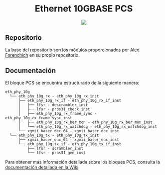 <h1 align="center"> Ethernet 10GBASE PCS </h1>

<p align="center">
   <img src="https://img.shields.io/badge/STATUS-EN%20DESAROLLO-green">
</p>

## Repositorio
La base del repositorio son los módulos proporcionados por [Alex Forenchich](https://github.com/alexforencich/verilog-ethernet) en su propio repositorio.

## Documentación
El bloque PCS se encuentra estructurado de la siguiente manera:

```
eth_phy_10g
  └── eth_phy_10g_rx - eth_phy_10g_rx_inst
      ├── eth_phy_10g_rx_if - eth_phy_10g_rx_if_inst
      │   ├── lfsr - descrambler_inst
      │   ├── lfsr - prbs31_check_inst
      │   ├── eth_phy_10g_rx_frame_sync - eth_phy_10g_rx_frame_sync_inst
      │   ├── eth_phy_10g_rx_ber_mon - eth_phy_10g_rx_ber_mon_inst
      │   └── eth_phy_10g_rx_watchdog - eth_phy_10g_rx_watchdog_inst
      └── xgmii_baser_dec_64 - xgmii_baser_dec_inst
  └── eth_phy_10g_tx - eth_phy_10g_tx_inst
      ├── xgmii_baser_enc_64 - xgmii_baser_enc_inst
      └── eth_phy_10g_tx_if - eth_phy_10g_tx_if_inst
          ├── lfsr - scrambler_inst
          └── lfsr - prbs31_gen_inst
```

Para obtener más información detallada sobre los bloques PCS, consulta la [documentación detallada en la Wiki](https://github.com/sofiavalos/Ethernet_10g_PCS/wiki/Bloques-PCS).

